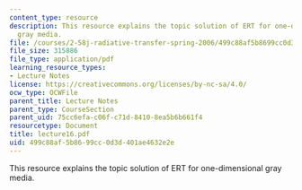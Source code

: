 ```yaml
---
content_type: resource
description: This resource explains the topic solution of ERT for one-dimensional
  gray media.
file: /courses/2-58j-radiative-transfer-spring-2006/499c88af5b8699cc0d3d401ae4632e2e_lecture16.pdf
file_size: 315886
file_type: application/pdf
learning_resource_types:
- Lecture Notes
license: https://creativecommons.org/licenses/by-nc-sa/4.0/
ocw_type: OCWFile
parent_title: Lecture Notes
parent_type: CourseSection
parent_uid: 75cc6efa-c06f-c71d-8410-8ea5b6b661f4
resourcetype: Document
title: lecture16.pdf
uid: 499c88af-5b86-99cc-0d3d-401ae4632e2e
---
```

This resource explains the topic solution of ERT for one-dimensional gray media.